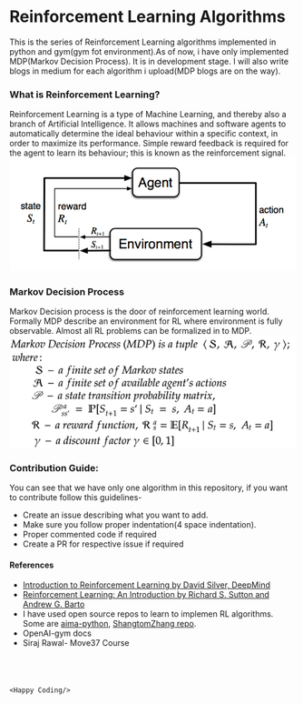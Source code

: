 # Reinforcement Learning Algorithms
This is the series of Reinforcement Learning algorithms implemented in python and gym(gym fot environment).As of now, i have only implemented MDP(Markov Decision Process). It is in development stage. I will also write blogs in medium for each algorithm i upload(MDP blogs are on the way). 
### What is Reinforcement Learning?
Reinforcement Learning is a type of Machine Learning, and thereby also a branch of Artificial Intelligence. It allows machines and software agents to automatically determine the ideal behaviour within a specific context, in order to maximize its performance. Simple reward feedback is required for the agent to learn its behaviour; this is known as the reinforcement signal. <br>
![](images/rl1.1.png)

### Markov Decision Process
Markov Decision process is the door of reinforcement learning world. Formally MDP describe an environment for RL where environment is fully observable. Almost all RL problems can be formalized in to MDP.
![](images/MDP_def.png)

### Contribution Guide:
You can see that we have only one algorithm in this repository, if you want to contribute follow this guidelines-
- Create an issue describing what you want to add.
- Make sure you follow proper indentation(4 space indentation).
- Proper commented code if required
- Create a PR for respective issue if required

#### References
  - [Introduction to Reinforcement Learning by David Silver, DeepMind](https://www.youtube.com/playlist?list=PLqYmG7hTraZDM-OYHWgPebj2MfCFzFObQ)
  - [Reinforcement Learning: An Introduction by Richard S. Sutton and Andrew G. Barto](https://web.stanford.edu/class/psych209/Readings/SuttonBartoIPRLBook2ndEd.pdf)
  - I have used open source repos to learn to implemen RL algorithms. Some are [aima-python](https://github.com/aimacode/aima-python), [ShangtomZhang repo](https://github.com/dshahid380/reinforcement-learning-an-introduction).
  - OpenAI-gym docs
  - Siraj Rawal- Move37 Course

<br> <br> <br>
`<Happy Coding/>`
